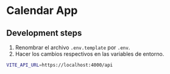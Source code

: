 # Calendar App

## Development steps

1. Renombrar el archivo `.env.template` por `.env`.
2. Hacer los cambios respectivos en las variables de entorno.

```bash
VITE_API_URL=https://localhost:4000/api
``` 